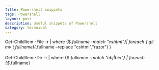 ```yaml
---
Title: Powershell snippets
tags: Powershell
layout: post
description: Useful snippets of Powershell 
category: technical
---
```


Get-ChildItem -File -r | where {$_.fullname -match "cshtml"}| foreach { git mv ($_.fullname) ($_.fullname –replace "cshtml","razor") }

Get-ChildItem -Dir -r | where {$_.fullname -match "obj|bin"} | foreach {$_.fullname}

